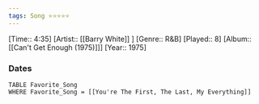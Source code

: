 ```yaml
---
tags: Song ⭐⭐⭐⭐⭐ 
---
```

[Time:: 4:35]
[Artist:: [[Barry White]] ]
[Genre:: R&B]
[Played:: 8]
[Album:: [[Can't Get Enough (1975)]]]
[Year:: 1975]
### Dates
````dataview
TABLE Favorite_Song
WHERE Favorite_Song = [[You're The First, The Last, My Everything]]
````